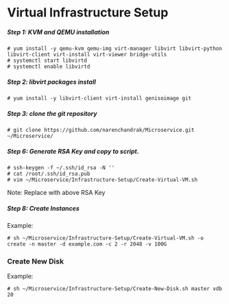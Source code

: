 # Virtual Infrastructure Setup

##### Step 1: KVM and QEMU installation

```shell
# yum install -y qemu-kvm qemu-img virt-manager libvirt libvirt-python libvirt-client virt-install virt-viewer bridge-utils
# systemctl start libvirtd
# systemctl enable libvirtd
```

##### Step 2: libvirt packages install

```shell
# yum install -y libvirt-client virt-install genisoimage git
```

##### Step 3: clone the git repository

```shell
# git clone https://github.com/narenchandrak/Microservice.git ~/Microservice/
```

##### Step 6: Generate RSA Key and copy to script.

```shell
# ssh-keygen -f ~/.ssh/id_rsa -N ''
# cat /root/.ssh/id_rsa.pub
# vim ~/Microservice/Infrastructure-Setup/Create-Virtual-VM.sh
```

Note: Replace with above RSA Key

##### Step 8: Create Instances

Example:

```shell
# sh ~/Microservice/Infrastructure-Setup/Create-Virtual-VM.sh -o create -n master -d example.com -c 2 -r 2048 -v 100G
```

### Create New Disk

Example:

```shell
# sh ~/Microservice/Infrastructure-Setup/Create-New-Disk.sh master vdb 20
```

